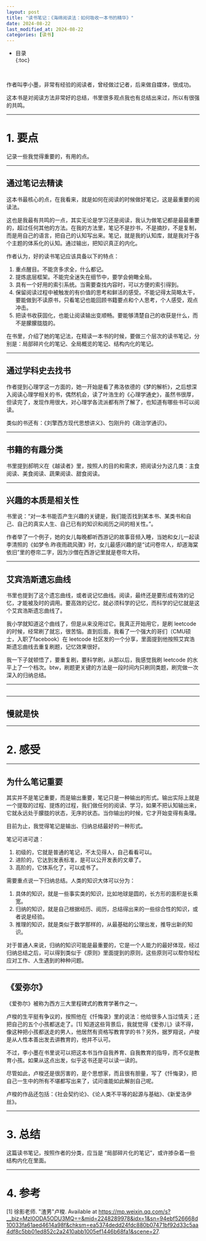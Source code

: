 ```yaml
---
layout: post
title: "读书笔记：《海绵阅读法：如何吸收一本书的精华》"
date: 2024-08-22
last_modified_at: 2024-08-22
categories: [读书]
---
```


* 目录  
{:toc}
<br/>

作者叫李小墨，非常有经验的阅读者，曾经做过记者，后来做自媒体，很成功。  

这本书是对阅读方法非常好的总结，书里很多观点我也有总结出来过，所以有很强的共鸣。   

---

# 1. 要点

记录一些我觉得重要的，有用的点。    

---

## 通过笔记去精读

这本书最核心的点，在我看来，就是如何在阅读的时候做好笔记，这是最重要的阅读法。    

这也是我最有共鸣的一点，其实无论是学习还是阅读，我认为做笔记都是最最重要的，超过任何其他的方法。在我的方法里，笔记不是抄书，不是摘抄，不是复制，而是用自己的语言，把自己的认知写出来。笔记，就是我的认知库，就是我对于各个主题的体系化的认知。通过输出，把知识真正的内化。     

作者认为，好的读书笔记应该具备以下的特点：  

1. 重点醒目。不能贪多求全，什么都记。  
2. 提炼底层框架。不能完全迷失在细节中，要学会俯瞰全局。  
3. 具有一个好用的索引系统。当需要查找内容时，可以方便的索引得到。   
4. 保留阅读过程中被触发的有价值的思考和鲜活的感受。不能记得太简略太干，要能做到不读原书，只看笔记也能回顾书籍要点和个人思考，个人感受，观点冲击。  
5. 把读书收获固化，也能让阅读输出变顺畅。要能够清楚自己的收获是什么，而不是朦朦胧胧的。  

在书里，介绍了她的笔记法，在精读一本书的时候，要做三个层次的读书笔记，分别是：局部碎片化的笔记、全局概览的笔记、结构内化的笔记。   

---

## 通过学科史去找书

作者提到心理学这一方面的，她一开始是看了弗洛依德的《梦的解析》，之后想深入阅读心理学相关的书，偶然机会，读了叶浩生的《心理学通史》，虽然书很厚，但读完了，发现作用很大，对心理学各流派都有所了解了，也知道有哪些书可以阅读。  

类似的书还有：《刘擎西方现代思想讲义》、包刚升的《政治学通识》。    

---

## 书籍的有趣分类

书里提到郝明义在《越读者》里，按照人的目的和需求，把阅读分为这几类：主食阅读、美食阅读、蔬果阅读、甜食阅读。  

---

## 兴趣的本质是相关性

书里说：“对一本书能否产生兴趣的关键是，我们能否找到某本书、某类书和自己、自己的真实人生、自己已有的知识和阅历之间的相关性。”。   

作者举了一个例子，她的女儿每晚都听西游记的故事音频入睡，当她和女儿一起读李清照的《如梦令.昨夜雨疏风骤》时，女儿最感兴趣的是“试问卷帘人，却道海棠依旧”里的卷帘二字，因为沙僧在西游记里就是卷帘大将。   

---

## 艾宾浩斯遗忘曲线

书里也提到了这个遗忘曲线，或者说记忆曲线。阅读，最终还是要形成有效的记忆，才能被及时的调用。要高效的记忆，就必须科学的记忆，而科学的记忆就是这个艾宾浩斯遗忘曲线了。   

我小学就知道这个曲线了，但是从来没用过它。我真正开始用它，是刷 leetcode 的时候，经常刷了就忘，很苦恼。直到后面，我看了一个强大的哥们（CMU硕士，入职了facebook）在 leetcode 社区发的一个分享，里面提到他按照艾宾浩斯遗忘曲线去重复刷题，记忆效果很好。  

我一下子就顿悟了，要重复刷，要科学刷，从那以后，我感觉我刷 leetcode 的水平上了一个档次。btw，刷题更关键的方法是一段时间内只刷同类题，刷完做一次深入的归纳总结。   

---

## 

---

## 慢就是快

---

# 2. 感受

---

## 为什么笔记重要

其实并不是笔记重要，而是输出重要，笔记只是一种输出的形式。输出实际上就是一个提取的过程、提炼的过程，我们做任何的阅读、学习，如果不把认知输出来，它就永远处于朦胧的状态，无序的状态。当你输出的时候，它才开始变得有条理。  

目前为止，我觉得笔记是输出、归纳总结最好的一种形式。   

笔记可进可退：   

1. 初级的，它就是普通的笔记，不太见得人，自己看看可以。     
2. 进阶的，它达到发表标准，是可以公开发表的文章了。   
3. 高阶的，它体系化了，可以成书了。    

需要重点说一下归纳总结。人类的知识大体可以分为：  

1. 具体的知识，就是一些事实类的知识，比如地球是圆的，长方形的面积是长乘宽。   
2. 归纳的知识，就是自己根据经历、阅历，总结得出来的一些综合性的知识，或者说是经验。   
3. 推理的知识，就是类似于数学那样的，从最基础的公理出发，推导出新的知识。   


对于普通人来说，归纳的知识可能是最重要的，它是一个人能力的最好体现，经过归纳总结之后，可以得到类似于《原则》里面提到的原则，这些原则可以帮你轻松应对工作、人生遇到的种种问题。  

---

## 《爱弥尔》

《爱弥尔》被称为西方三大里程碑式的教育学著作之一。   

卢梭的生平挺有争议的，按照他在《忏悔录》里的说法：他给很多人当过情夫；还把自己的五个小孩都送走了。[1] 知道这些背景后，我就觉得《爱弥儿》读不得，像这种把小孩都送走的男人，他居然有资格写教育学的书？另外，据罗翔说，卢梭是从人性本善出发去讲教育的，他并不认可。   

不过，李小墨在书里说可以把这本书当作自我养育、自我教育的指导，而不仅是教育小孩。如果从这点出发，似乎这书还是可以读一读的。  

尽管如此，卢梭还是很厉害的，是个思想家，而且很有胆量，写了《忏悔录》，把自己一生中的所有不堪都写出来了，试问谁能如此解剖自己呢。   

卢梭的作品还包括：《社会契约论》、《论人类不平等的起源与基础》、《新爱洛伊丝》。   

---

# 3. 总结

这篇读书笔记，按照作者的分类，应当是 “局部碎片化的笔记”，或许掺杂着一些结构内化在里面。  

---

# 4. 参考

[1] 徐影老师. "渣男"卢梭. Available at https://mp.weixin.qq.com/s?__biz=MzI0ODA5ODU3MQ==&mid=2248289978&idx=1&sn=94ebf526668d10033fa61aed4614a98f&chksm=ea5374dedd24fdc880b07471bf92d33c5aa4df8c5bb01ed852c2a2410abb1005ef1446b68fa1&scene=27.    